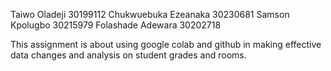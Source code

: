 Taiwo Oladeji    30199112
Chukwuebuka Ezeanaka    30230681
Samson Kpolugbo       30215979
Folashade Adewara    30202718

This assignment is about using google colab and github in making effective data changes and analysis on student grades and rooms. 